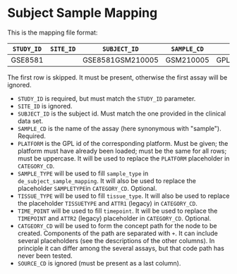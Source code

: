 # Subject Sample Mapping

This is the mapping file format:

| `STUDY_ID` | `SITE_ID` | `SUBJECT_ID`     | `SAMPLE_CD` | `PLATFORM`   | `SAMPLE_TYPE`| `TISSUE_TYPE`  | `TIME_POINT`   | `CATEGORY_CD`                      | `SOURCE_CD` |
|------------|-----------|------------------|-------------|--------------|--------------|----------------|----------------|------------------------------------|-------------|
| GSE8581    |           | GSE8581GSM210005 | GSM210005   | GPL570_BOGUS | Human        | Lung           | Week1          | Biomarker_Data+PLATFORM+TISSUETYPE | STD         |

The first row is skipped. It must be present, otherwise the first assay will be
ignored.

- `STUDY_ID` is required, but must match the `STUDY_ID` parameter.
- `SITE_ID` is ignored.
- `SUBJECT_ID` is the subject id. Must match the one provided in the clinical
  data set.
- `SAMPLE_CD` is the name of the assay (here synonymous with "sample").
  Required.
- `PLATFORM` is the GPL id of the corresponding platform. Must be given; the
  platform must have already been loaded; must be the same for all rows; must be
  uppercase. It will be used to replace the `PLATFORM` placeholder in
  `CATEGORY_CD`.
- `SAMPLE_TYPE` will be used to fill `sample_type` in
  `de_subject_sample_mapping`. It will also be used to replace
   the placeholder `SAMPLETYPE`in `CATEGORY_CD`. Optional.
- `TISSUE_TYPE` will be used to fill `tissue_type`. It will also be used to
  replace the placeholder `TISSUETYPE` and `ATTR1` (legacy) in `CATEGORY_CD`.
- `TIME_POINT`  will be used to fill `timepoint`. It will be used to
  replace the `TIMEPOINT` and `ATTR2` (legacy) placeholder in `CATEGORY_CD`. Optional.
- `CATGEORY_CD` will be used to form the concept path for the node to be
  created. Components of the path are separated with `+`. It can include several
  placeholders (see the descriptions of the other columns). In principle it can
  differ among the several assays, but that code path has never been tested.
- `SOURCE_CD` is ignored (must be present as a last column).
